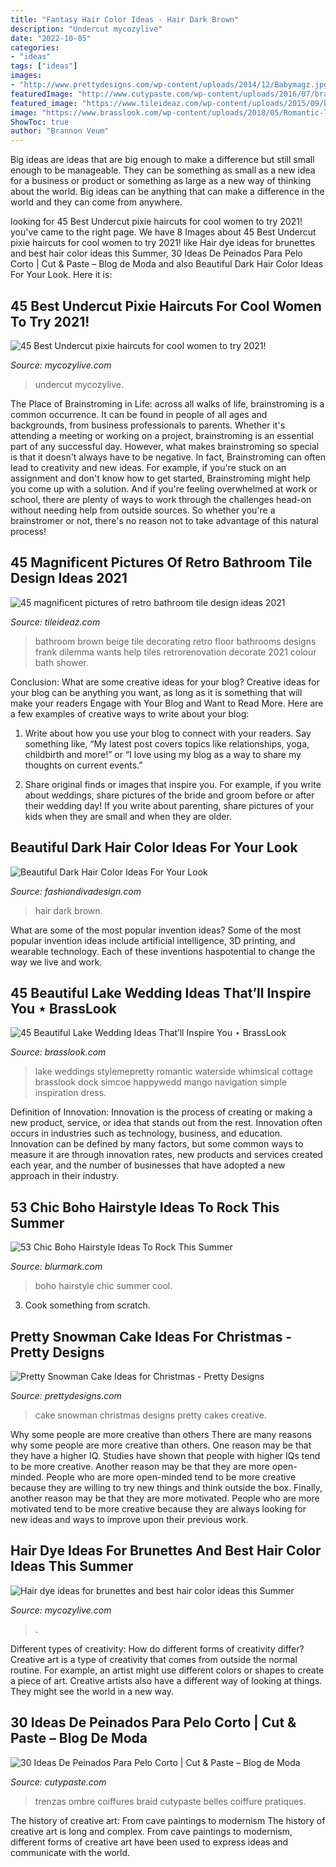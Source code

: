 ```yaml
---
title: "Fantasy Hair Color Ideas - Hair Dark Brown"
description: "Undercut mycozylive"
date: "2022-10-05"
categories:
- "ideas"
tags: ["ideas"]
images:
- "http://www.prettydesigns.com/wp-content/uploads/2014/12/Babymagz.jpg"
featuredImage: "http://www.cutypaste.com/wp-content/uploads/2016/07/braided-short-haircuts-7.jpg"
featured_image: "https://www.tileideaz.com/wp-content/uploads/2015/09/beige-and-brown-vintage-bathroom1.jpg"
image: "https://www.brasslook.com/wp-content/uploads/2018/05/Romantic-lake-wedding-idea-7.jpg"
ShowToc: true
author: "Brannon Veum"
---
```



Big ideas are ideas that are big enough to make a difference but still small enough to be manageable. They can be something as small as a new idea for a business or product or something as large as a new way of thinking about the world. Big ideas can be anything that can make a difference in the world and they can come from anywhere.

	

		
looking for 45 Best Undercut pixie haircuts for cool women to try 2021! you've came to the right page. We have 8 Images about 45 Best Undercut pixie haircuts for cool women to try 2021! like Hair dye ideas for brunettes and best hair color ideas this Summer, 30 Ideas De Peinados Para Pelo Corto | Cut &amp; Paste – Blog de Moda and also Beautiful Dark Hair Color Ideas For Your Look. Here it is:
		
    
## 45 Best Undercut Pixie Haircuts For Cool Women To Try 2021!

<img loading=lazy src="https://mycozylive.com/wp-content/uploads/2021/04/35-683x1024.jpg" onerror="this.onerror=null;this.src='https://tse3.mm.bing.net/th?id=OIP.PuveVSEyaysH7JQxlxhCVwHaLG&amp;pid=15.1';" alt="45 Best Undercut pixie haircuts for cool women to try 2021!">

_Source: mycozylive.com_

>undercut mycozylive. 

	

The Place of Brainstroming in Life:
across all walks of life, brainstroming is a common occurrence. It can be found in people of all ages and backgrounds, from business professionals to parents. Whether it's attending a meeting or working on a project, brainstroming is an essential part of any successful day. However, what makes brainstroming so special is that it doesn't always have to be negative. In fact, Brainstroming can often lead to creativity and new ideas. For example, if you're stuck on an assignment and don't know how to get started, Brainstroming might help you come up with a solution. And if you're feeling overwhelmed at work or school, there are plenty of ways to work through the challenges head-on without needing help from outside sources. So whether you're a brainstromer or not, there's no reason not to take advantage of this natural process!

    
## 45 Magnificent Pictures Of Retro Bathroom Tile Design Ideas 2021

<img loading=lazy src="https://www.tileideaz.com/wp-content/uploads/2015/09/beige-and-brown-vintage-bathroom1.jpg" onerror="this.onerror=null;this.src='https://tse2.mm.bing.net/th?id=OIP.r3PGuxaQ2U-_vctv3TXFOAHaLU&amp;pid=15.1';" alt="45 magnificent pictures of retro bathroom tile design ideas 2021">

_Source: tileideaz.com_

>bathroom brown beige tile decorating retro floor bathrooms designs frank dilemma wants help tiles retrorenovation decorate 2021 colour bath shower. 

	

Conclusion: What are some creative ideas for your blog?
Creative ideas for your blog can be anything you want, as long as it is something that will make your readers Engage with Your Blog and Want to Read More. Here are a few examples of creative ways to write about your blog:
1. Write about how you use your blog to connect with your readers. Say something like, “My latest post covers topics like relationships, yoga, childbirth and more!” or “I love using my blog as a way to share my thoughts on current events.”

2. Share original finds or images that inspire you. For example, if you write about weddings, share pictures of the bride and groom before or after their wedding day! If you write about parenting, share pictures of your kids when they are small and when they are older.


    
## Beautiful Dark Hair Color Ideas For Your Look

<img loading=lazy src="https://www.fashiondivadesign.com/wp-content/uploads/2013/01/dark-brown-hair.jpg" onerror="this.onerror=null;this.src='https://tse3.mm.bing.net/th?id=OIP.yvXpe0ncABE-OnjENOIJCAHaLM&amp;pid=15.1';" alt="Beautiful Dark Hair Color Ideas For Your Look">

_Source: fashiondivadesign.com_

>hair dark brown. 

	

What are some of the most popular invention ideas?
Some of the most popular invention ideas include artificial intelligence, 3D printing, and wearable technology. Each of these inventions haspotential to change the way we live and work.

    
## 45 Beautiful Lake Wedding Ideas That’ll Inspire You ⋆ BrassLook

<img loading=lazy src="https://www.brasslook.com/wp-content/uploads/2018/05/Romantic-lake-wedding-idea-7.jpg" onerror="this.onerror=null;this.src='https://tse1.mm.bing.net/th?id=OIP.qX8QMPpBmrXDLygxz0p1BQHaLH&amp;pid=15.1';" alt="45 Beautiful Lake Wedding Ideas That’ll Inspire You ⋆ BrassLook">

_Source: brasslook.com_

>lake weddings stylemepretty romantic waterside whimsical cottage brasslook dock simcoe happywedd mango navigation simple inspiration dress. 

	

Definition of Innovation:
Innovation is the process of creating or making a new product, service, or idea that stands out from the rest. Innovation often occurs in industries such as technology, business, and education. Innovation can be defined by many factors, but some common ways to measure it are through innovation rates, new products and services created each year, and the number of businesses that have adopted a new approach in their industry.

    
## 53 Chic Boho Hairstyle Ideas To Rock This Summer

<img loading=lazy src="https://www.blurmark.com/wp-content/uploads/2017/06/Boho-Wedding-Hairs.jpg" onerror="this.onerror=null;this.src='https://tse1.mm.bing.net/th?id=OIP.6_dHWcgNUpYF8wa7PxzTvAHaJ4&amp;pid=15.1';" alt="53 Chic Boho Hairstyle Ideas To Rock This Summer">

_Source: blurmark.com_

>boho hairstyle chic summer cool. 

	

3. Cook something from scratch.

    
## Pretty Snowman Cake Ideas For Christmas - Pretty Designs

<img loading=lazy src="http://www.prettydesigns.com/wp-content/uploads/2014/12/Babymagz.jpg" onerror="this.onerror=null;this.src='https://tse2.mm.bing.net/th?id=OIP.oQlGJUAc3NLHmG8FsK7PIQHaJQ&amp;pid=15.1';" alt="Pretty Snowman Cake Ideas for Christmas - Pretty Designs">

_Source: prettydesigns.com_

>cake snowman christmas designs pretty cakes creative. 

	

Why some people are more creative than others
There are many reasons why some people are more creative than others. One reason may be that they have a higher IQ. Studies have shown that people with higher IQs tend to be more creative. Another reason may be that they are more open-minded. People who are more open-minded tend to be more creative because they are willing to try new things and think outside the box. Finally, another reason may be that they are more motivated. People who are more motivated tend to be more creative because they are always looking for new ideas and ways to improve upon their previous work.

    
## Hair Dye Ideas For Brunettes And Best Hair Color Ideas This Summer

<img loading=lazy src="https://mycozylive.com/wp-content/uploads/2020/07/25.jpg" onerror="this.onerror=null;this.src='https://tse4.mm.bing.net/th?id=OIP.wVTNrEWEekq_ioQAPusqnAHaJ5&amp;pid=15.1';" alt="Hair dye ideas for brunettes and best hair color ideas this Summer">

_Source: mycozylive.com_

>. 

	

Different types of creativity: How do different forms of creativity differ?
Creative art is a type of creativity that comes from outside the normal routine. For example, an artist might use different colors or shapes to create a piece of art. Creative artists also have a different way of looking at things. They might see the world in a new way.

    
## 30 Ideas De Peinados Para Pelo Corto | Cut &amp; Paste – Blog De Moda

<img loading=lazy src="http://www.cutypaste.com/wp-content/uploads/2016/07/braided-short-haircuts-7.jpg" onerror="this.onerror=null;this.src='https://tse3.mm.bing.net/th?id=OIP.ckRAuOZjBE_3b9IS5Y0P2gHaKa&amp;pid=15.1';" alt="30 Ideas De Peinados Para Pelo Corto | Cut &amp; Paste – Blog de Moda">

_Source: cutypaste.com_

>trenzas ombre coiffures braid cutypaste belles coiffure pratiques. 

	

The history of creative art: From cave paintings to modernism
The history of creative art is long and complex. From cave paintings to modernism, different forms of creative art have been used to express ideas and communicate with the world.

